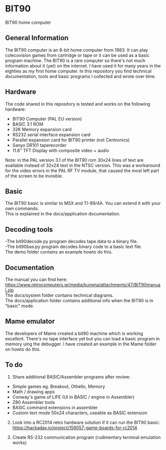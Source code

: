 # BIT90
BIT90 home computer

## General Information
The BIT90 computer is an 8-bit home computer from 1983.
It can play colecovision games from cartridge or tape or it can be used as a basic program machine.
The BIT90 is a rare computer so there's not much information about it (yet) on the internet.
I have used it for many years in the eighties as my first home computer.
In this repository you find technical documentation, tools and basic programs I collected and wrote over time.

## Hardware
The code shared in this repository is tested and works on the following hardware:
- BIT90 Computer (PAL EU version)
- BASIC 3.1 ROM
- 32K Memory expansion card
- RS232 serial interface expansion card
- Parallel expansion card for BIT90 printer (not Centronics)
- Sanyo DR101 taperecorder
- 11.6" TFT Display with composite video + audio

Note: in the PAL version 3.1 of the BIT90 rom  30x24 lines of text are available instead of 32x24 text in the NTSC version.
This was a workaround for the video errors in the PAL RF TV module, that caused the most left part of the screen to be invisible.

## Basic
The BIT90 basic is similar to MSX and TI-99/4A. You can extend it with your own commands.  
This is explained in the docs/application documentation.  

## Decoding tools
-The bit90decode.py program decodes tape data to a binary file.  
-The bit90bas.py program decodes binary code to a basic text file.  
The demo folder contains an example howto do this.  

## Documentation
The manual you can find here: https://www.retrocomputers.gr/media/kunena/attachments/47/BIT90manual.zip  
The docs/system folder contains technical diagrams.  
The docs/application folder contains additional info when the BIT90 is in "basic" mode.  

## Mame emulator
The developers of Mame created a bit90 machine which is working excellent. 
There's no tape interface yet but you can load a basic program in memory uing the debugger.
I have created an example in the Mame folder on howto do this.

## To do

1. Share additional BASIC/Assembler programs after review:  
- Simple games eg. Breakout, Othello, Memory  
- Math / drawing apps  
- Conway's game of LIFE (UI in BASIC / engine in Assembler)  
- Z80 Assembler tools  
- BASIC command extensions in assembler  
- Custom text mode 50x24 characters, useable as BASIC extension  
  
2. Look into a RC2014 retro hardware solution if it can run the BIT90 basic:  
https://hackaday.io/project/159057-game-boards-for-rc2014  
  
3. Create RS-232 communication program (rudimentary terminal emulation works)  


